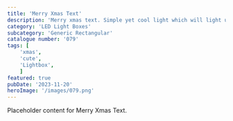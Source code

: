 ```yaml
---
title: 'Merry Xmas Text'
description: 'Merry xmas text. Simple yet cool light which will light up any xmas decoration display. To be used with the generic rectangular - Long box.'
category: 'LED Light Boxes'
subcategory: 'Generic Rectangular'
catalogue number: '079'
tags: [
    'xmas', 
    'cute',
    'Lightbox', 
    ]
featured: true
pubDate: '2023-11-20'
heroImage: '/images/079.png'
---
```


Placeholder content for Merry Xmas Text.